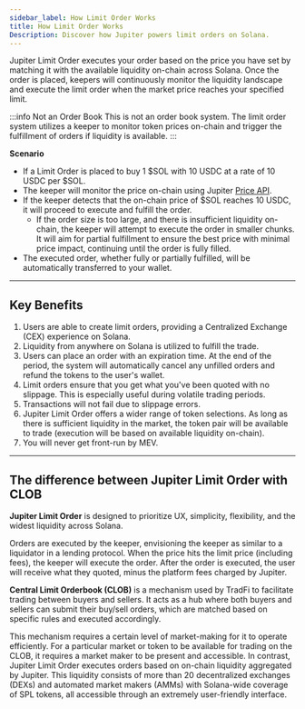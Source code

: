 ```yaml
---
sidebar_label: How Limit Order Works
title: How Limit Order Works
Description: Discover how Jupiter powers limit orders on Solana.
---
```


<head>
    <title>How Limit Orders Work on Jupiter: Beginners Guide</title>
    <meta name="twitter:card" content="summary" />
</head>

Jupiter Limit Order executes your order based on the price you have set by matching it with the available liquidity on-chain across Solana. Once the order is placed, keepers will continuously monitor the liquidity landscape and execute the limit order when the market price reaches your specified limit. 

:::info Not an Order Book
This is not an order book system. The limit order system utilizes a keeper to monitor token prices on-chain and trigger the fulfillment of orders if liquidity is available.
:::

**Scenario**
- If a Limit Order is placed to buy 1 $SOL with 10 USDC at a rate of 10 USDC per $SOL.
- The keeper will monitor the price on-chain using Jupiter [Price API](/docs/apis/price-api).
- If the keeper detects that the on-chain price of $SOL reaches 10 USDC, it will proceed to execute and fulfill the order.
    - If the order size is too large, and there is insufficient liquidity on-chain, the keeper will attempt to execute the order in smaller chunks. It will aim for partial fulfillment to ensure the best price with minimal price impact, continuing until the order is fully filled.
- The executed order, whether fully or partially fulfilled, will be automatically transferred to your wallet.

-----

## Key Benefits

1. Users are able to create limit orders, providing a Centralized Exchange (CEX) experience on Solana.
2. Liquidity from anywhere on Solana is utilized to fulfill the trade. 
3. Users can place an order with an expiration time. At the end of the period, the system will automatically cancel any unfilled orders and refund the tokens to the user's wallet.
4. Limit orders ensure that you get what you've been quoted with no slippage. This is especially useful during volatile trading periods.
5. Transactions will not fail due to slippage errors.
6. Jupiter Limit Order offers a wider range of token selections. As long as there is sufficient liquidity in the market, the token pair will be available to trade (execution will be based on available liquidity on-chain).
7. You will never get front-run by MEV.

-----

## The difference between Jupiter Limit Order with CLOB

**Jupiter Limit Order** is designed to prioritize UX, simplicity, flexibility, and the widest liquidity across Solana.

Orders are executed by the keeper, envisioning the keeper as similar to a liquidator in a lending protocol. When the price hits the limit price (including fees), the keeper will execute the order. After the order is executed, the user will receive what they quoted, minus the platform fees charged by Jupiter.

**Central Limit Orderbook (CLOB)** is a mechanism used by TradFi to facilitate trading between buyers and sellers. It acts as a hub where both buyers and sellers can submit their buy/sell orders, which are matched based on specific rules and executed accordingly.

This mechanism requires a certain level of market-making for it to operate efficiently. For a particular market or token to be available for trading on the CLOB, it requires a market maker to be present and accessible. In contrast, Jupiter Limit Order executes orders based on on-chain liquidity aggregated by Jupiter. This liquidity consists of more than 20 decentralized exchanges (DEXs) and automated market makers (AMMs) with Solana-wide coverage of SPL tokens, all accessible through an extremely user-friendly interface.